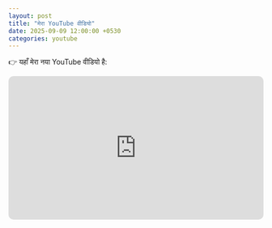 ```yaml
---
layout: post
title: "मेरा YouTube वीडियो"
date: 2025-09-09 12:00:00 +0530
categories: youtube
---
```


👉 यहाँ मेरा नया YouTube वीडियो है:  

<div style="position: relative; padding-bottom: 56.25%; height: 0; overflow: hidden; max-width: 100%; border-radius: 10px;">
  <iframe src="https://www.youtube.com/embed/v3JXH8rso7g"
    style="position: absolute; top: 0; left: 0; width: 100%; height: 100%;"
    frameborder="0"
    allow="accelerometer; autoplay; clipboard-write; encrypted-media; gyroscope; picture-in-picture"
    allowfullscreen>
  </iframe>
</div>

